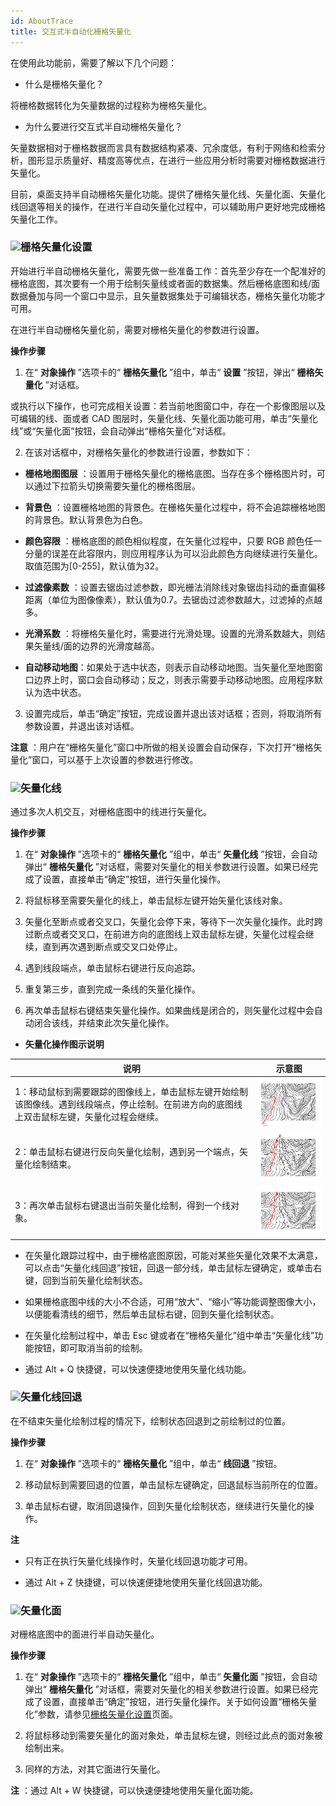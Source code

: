```yaml
---
id: AboutTrace
title: 交互式半自动化栅格矢量化  
---  
```

在使用此功能前，需要了解以下几个问题：

* 什么是栅格矢量化？

将栅格数据转化为矢量数据的过程称为栅格矢量化。

* 为什么要进行交互式半自动栅格矢量化？

矢量数据相对于栅格数据而言具有数据结构紧凑、冗余度低，有利于网络和检索分析，图形显示质量好、精度高等优点，在进行一些应用分析时需要对栅格数据进行矢量化。

目前，桌面支持半自动栅格矢量化功能。提供了栅格矢量化线、矢量化面、矢量化线回退等相关的操作，在进行半自动矢量化过程中，可以辅助用户更好地完成栅格矢量化工作。

### ![](../../../img/read.gif)栅格矢量化设置


开始进行半自动栅格矢量化，需要先做一些准备工作：首先至少存在一个配准好的栅格底图，其次要有一个用于绘制矢量线或者面的数据集。然后栅格底图和线/面数据叠加与同一个窗口中显示，且矢量数据集处于可编辑状态，栅格矢量化功能才可用。

在进行半自动栅格矢量化前，需要对栅格矢量化的参数进行设置。

**操作步骤**

1. 在“ **对象操作** ”选项卡的“ **栅格矢量化** ”组中，单击“ **设置** ”按钮，弹出“ **栅格矢量化** ”对话框。

或执行以下操作，也可完成相关设置：若当前地图窗口中，存在一个影像图层以及可编辑的线、面或者 CAD
图层时，矢量化线、矢量化面功能可用，单击“矢量化线”或“矢量化面”按钮，会自动弹出“栅格矢量化”对话框。

2. 在该对话框中，对栅格矢量化的参数进行设置，参数如下：

* **栅格地图图层** ：设置用于栅格矢量化的栅格底图。当存在多个栅格图片时，可以通过下拉箭头切换需要矢量化的栅格图层。

* **背景色** ：设置栅格地图的背景色。在栅格矢量化过程中，将不会追踪栅格地图的背景色。默认背景色为白色。

* **颜色容限** ：栅格底图的颜色相似程度，在矢量化过程中，只要 RGB
颜色任一分量的误差在此容限内，则应用程序认为可以沿此颜色方向继续进行矢量化。取值范围为[0-255]，默认值为32。

* **过滤像素数**
：设置去锯齿过滤参数，即光栅法消除线对象锯齿抖动的垂直偏移距离（单位为图像像素），默认值为0.7。去锯齿过滤参数越大，过滤掉的点越多。

* **光滑系数** ：将栅格矢量化时，需要进行光滑处理。设置的光滑系数越大，则结果矢量线/面的边界的光滑度越高。

* **自动移动地图**：如果处于选中状态，则表示自动移动地图。当矢量化至地图窗口边界上时，窗口会自动移动；反之，则表示需要手动移动地图。应用程序默认为选中状态。

3. 设置完成后，单击“确定”按钮，完成设置并退出该对话框；否则，将取消所有参数设置，并退出该对话框。

**注意** ：用户在“栅格矢量化”窗口中所做的相关设置会自动保存，下次打开“栅格矢量化”窗口，可以基于上次设置的参数进行修改。

### ![](../../../img/read.gif)矢量化线

通过多次人机交互，对栅格底图中的线进行矢量化。

**操作步骤**

1. 在“ **对象操作** ”选项卡的“ **栅格矢量化** ”组中，单击“ **矢量化线** ”按钮，会自动弹出“ **栅格矢量化**
”对话框，需要对矢量化的相关参数进行设置。如果已经完成了设置，直接单击“确定”按钮，进行矢量化操作。

2. 将鼠标移至需要矢量化的线上，单击鼠标左键开始矢量化该线对象。

3. 矢量化至断点或者交叉口，矢量化会停下来，等待下一次矢量化操作。此时跨过断点或者交叉口，在前进方向的底图线上双击鼠标左键，矢量化过程会继续，直到再次遇到断点或交叉口处停止。

4. 遇到线段端点，单击鼠标右键进行反向追踪。

5. 重复第三步，直到完成一条线的矢量化操作。

6. 再次单击鼠标右键结束矢量化操作。如果曲线是闭合的，则矢量化过程中会自动闭合该线，并结束此次矢量化操作。

* **矢量化操作图示说明**



说明|示意图  
---|---  
1：移动鼠标到需要跟踪的图像线上，单击鼠标左键开始绘制该图像线。遇到线段端点，停止绘制。在前进方向的底图线上双击鼠标左键，矢量化过程会继续。 |![](img/Line1.png)  
2：单击鼠标右键进行反向矢量化绘制，遇到另一个端点，矢量化绘制结束。| ![](img/Line2.png) 
3：再次单击鼠标右键退出当前矢量化绘制，得到一个线对象。| ![](img/Line3.png)      

* 在矢量化跟踪过程中，由于栅格底图原因，可能对某些矢量化效果不太满意，可以点击“矢量化线回退”按钮，回退一部分线，单击鼠标左键确定，或单击右键，回到当前矢量化绘制状态。

* 如果栅格底图中线的大小不合适，可用“放大”、“缩小”等功能调整图像大小，以便能看清线的细节，然后单击鼠标右键，回到矢量化绘制状态。

* 在矢量化绘制过程中，单击 Esc 键或者在“栅格矢量化”组中单击“矢量化线”功能按钮，即可取消当前的绘制。

* 通过 Alt + Q 快捷键，可以快速便捷地使用矢量化线功能。



### ![](../../../img/read.gif)矢量化线回退



在不结束矢量化绘制过程的情况下，绘制状态回退到之前绘制过的位置。



**操作步骤**



1. 在“ **对象操作** ”选项卡的“ **栅格矢量化** ”组中，单击“ **线回退** ”按钮。

2. 移动鼠标到需要回退的位置，单击鼠标左键确定，回退鼠标当前所在的位置。

3. 单击鼠标右键，取消回退操作，回到矢量化绘制状态，继续进行矢量化的操作。



**注**



* 只有正在执行矢量化线操作时，矢量化线回退功能才可用。

* 通过 Alt + Z 快捷键，可以快速便捷地使用矢量化线回退功能。



### ![](../../../img/read.gif)矢量化面



对栅格底图中的面进行半自动矢量化。



**操作步骤**



1. 在“ **对象操作** ”选项卡的“ **栅格矢量化** ”组中，单击“ **矢量化面** ”按钮，会自动弹出“ **栅格矢量化**
”对话框，需要对矢量化的相关参数进行设置。如果已经完成了设置，直接单击“确定”按钮，进行矢量化操作。关于如何设置“栅格矢量化”参数，请参见[栅格矢量化设置](TraceSet)页面。

2. 将鼠标移动到需要矢量化的面对象处，单击鼠标左键，则经过此点的面对象被绘制出来。

3. 同样的方法，对其它面进行矢量化。



**注** ：通过 Alt + W 快捷键，可以快速便捷地使用矢量化面功能。


